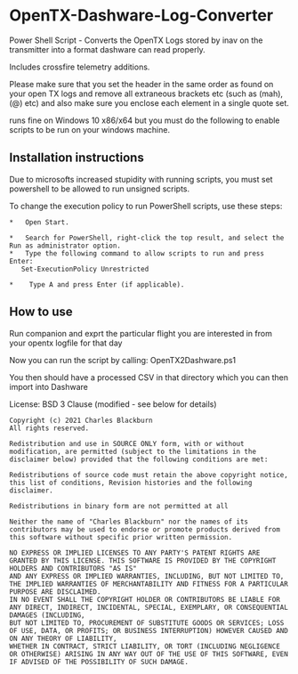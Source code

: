 # OpenTX-Dashware-Log-Converter
Power Shell Script - Converts the OpenTX Logs stored by inav on the transmitter into a format dashware can read properly.

Includes crossfire telemetry additions.

Please make sure that you set the header in the same order as found on your open TX logs and remove all extraneous brackets etc (such as (mah), (@) etc) and also make sure you enclose each element in a single quote set.

runs fine on Windows 10 x86/x64 but you must do the following to enable scripts to be run on your windows machine.

Installation instructions
-------------------------

Due to microsofts increased stupidity with running scripts, you must set powershell to be allowed to run unsigned scripts.

To change the execution policy to run PowerShell scripts, use these steps:

    *   Open Start.
    
    *   Search for PowerShell, right-click the top result, and select the Run as administrator option.
    *   Type the following command to allow scripts to run and press Enter:
       Set-ExecutionPolicy Unrestricted

    *    Type A and press Enter (if applicable).


How to use
----------

Run companion and exprt the particular flight you are interested in from your opentx logfile for that day

Now you can run the script by calling:
    OpenTX2Dashware.ps1 <Name of OTX Logfile>
    
You then should have a processed CSV in that directory which you can then import into Dashware

License: BSD 3 Clause (modified - see below for details)

    Copyright (c) 2021 Charles Blackburn
    All rights reserved.

    Redistribution and use in SOURCE ONLY form, with or without modification, are permitted (subject to the limitations in the disclaimer below) provided that the following conditions are met:

    Redistributions of source code must retain the above copyright notice, this list of conditions, Revision histories and the following disclaimer.
   
    Redistributions in binary form are not permitted at all

    Neither the name of "Charles Blackburn" nor the names of its contributors may be used to endorse or promote products derived from this software without specific prior written permission.

    NO EXPRESS OR IMPLIED LICENSES TO ANY PARTY'S PATENT RIGHTS ARE GRANTED BY THIS LICENSE. THIS SOFTWARE IS PROVIDED BY THE COPYRIGHT HOLDERS AND CONTRIBUTORS "AS IS" 
    AND ANY EXPRESS OR IMPLIED WARRANTIES, INCLUDING, BUT NOT LIMITED TO, THE IMPLIED WARRANTIES OF MERCHANTABILITY AND FITNESS FOR A PARTICULAR PURPOSE ARE DISCLAIMED. 
    IN NO EVENT SHALL THE COPYRIGHT HOLDER OR CONTRIBUTORS BE LIABLE FOR ANY DIRECT, INDIRECT, INCIDENTAL, SPECIAL, EXEMPLARY, OR CONSEQUENTIAL DAMAGES (INCLUDING, 
    BUT NOT LIMITED TO, PROCUREMENT OF SUBSTITUTE GOODS OR SERVICES; LOSS OF USE, DATA, OR PROFITS; OR BUSINESS INTERRUPTION) HOWEVER CAUSED AND ON ANY THEORY OF LIABILITY, 
    WHETHER IN CONTRACT, STRICT LIABILITY, OR TORT (INCLUDING NEGLIGENCE OR OTHERWISE) ARISING IN ANY WAY OUT OF THE USE OF THIS SOFTWARE, EVEN IF ADVISED OF THE POSSIBILITY OF SUCH DAMAGE.

